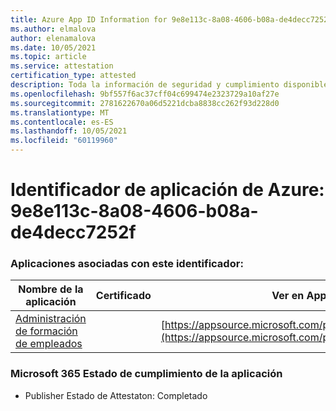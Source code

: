 ```yaml
---
title: Azure App ID Information for 9e8e113c-8a08-4606-b08a-de4decc7252f
ms.author: elmalova
author: elenamalova
ms.date: 10/05/2021
ms.topic: article
ms.service: attestation
certification_type: attested
description: Toda la información de seguridad y cumplimiento disponible para 9e8e113c-8a08-4606-b08a-de4decc7252f.
ms.openlocfilehash: 9bf557f6ac37cff04c699474e2323729a10af27e
ms.sourcegitcommit: 2781622670a06d5221dcba8838cc262f93d228d0
ms.translationtype: MT
ms.contentlocale: es-ES
ms.lasthandoff: 10/05/2021
ms.locfileid: "60119960"
---
```

# <a name="azure-app-id-9e8e113c-8a08-4606-b08a-de4decc7252f"></a>Identificador de aplicación de Azure: 9e8e113c-8a08-4606-b08a-de4decc7252f


### <a name="apps-associated-with-this-id"></a>Aplicaciones asociadas con este identificador:
| **Nombre de la aplicación** | **Certificado** | **Ver en AppSource** |
|--------------|---------------|-----------------------|
| [Administración de formación de empleados](https://docs.microsoft.com/microsoft-365-app-certification/forward/WA200001512) |  | [https://appsource.microsoft.com/product/office/WA200001512](https://appsource.microsoft.com/product/office/WA200001512) |

### <a name="microsoft-365-app-compliance-status"></a>Microsoft 365 Estado de cumplimiento de la aplicación
- Publisher Estado de Attestaton: Completado
